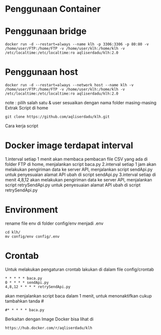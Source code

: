 # Penggunaan Container

# Penggunaan bridge

  	docker run -d --restart=always --name klh -p 3306:3306 -p 80:80 -v /home/user/FTP:/home/FTP -v /home/user/klh:/home/klh -v /etc/localtime:/etc/localtime:ro aqliserdadu/klh:2.0

# Penggunaan host

  	docker run -d --restart=always --network host --name klh -v /home/user/FTP:/home/FTP -v /home/user/klh:/home/klh -v /etc/localtime:/etc/localtime:ro aqliserdadu/klh:2.0

note : pilih salah satu & user sesuaikan dengan nama folder masing-masing
Extrak Script di home

  	git clone https://github.com/aqliserdadu/klh.git

Cara kerja script

# Docker image terdapat interval

1.interval setiap 1 menit akan membaca pembacan file CSV yang ada di folder FTP di home, menjalankan script baca.py
2.interval setiap 1 jam akan melakukan pengiriman data ke server API, menjalankan script sendApi.py untuk penyesuaian alamat API ubah di script sendApi.py
3.interval setiap di menit 4,8,12 akan melakukan pengiriman data ke server API, menjalankan script retrySendApi.py untuk penyesuaian alamat API ubah di script retrySendApi.py


# Environment

rename file env di folder config/env menjadi .env

    cd klh/
    mv config/env config/.env

# Crontab

Untuk melakukan pengaturan crontab lakukan di dalam file config/crontab

  	* * * * * baca.py
  	0 * * * * sendApi.py
  	4,8,12 * * * * retrySendApi.py

akan menjalankan script baca dalam 1 menit, untuk menonaktifkan cukup tambahkan tanda #

  	#* * * * * baca.py

Berkaitan dengan Image Docker bisa lihat di

  	https://hub.docker.com/r/aqliserdadu/klh
